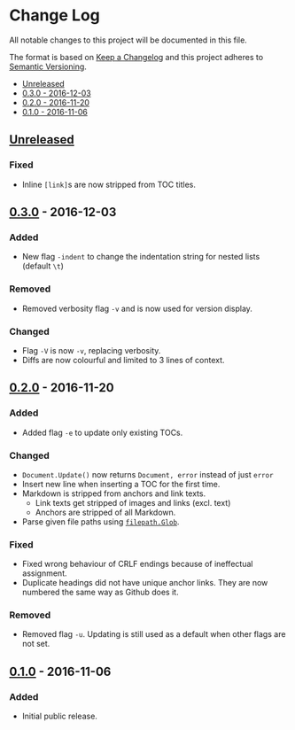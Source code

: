 Change Log
==========

All notable changes to this project will be documented in this file.

The format is based on [Keep a Changelog](http://keepachangelog.com/) and this
project adheres to [Semantic Versioning](http://semver.org/).

- [Unreleased](#unreleased)
- [0.3.0 - 2016-12-03](#030---2016-12-03)
- [0.2.0 - 2016-11-20](#020---2016-11-20)
- [0.1.0 - 2016-11-06](#010---2016-11-06)

<!--
Added      new features.
Changed    changes in existing functionality.
Deprecated once-stable features removed in upcoming releases.
Removed    deprecated features removed in this release.
Fixed      any bug fixes.
Security   invite users to upgrade in case of vulnerabilities.
-->

[Unreleased]
------------

### Fixed
- Inline `[link]`s are now stripped from TOC titles.


[0.3.0] - 2016-12-03
--------------------

### Added
- New flag `-indent` to change the indentation string for nested lists (default `\t`)

### Removed
- Removed verbosity flag `-v` and is now used for version display.

### Changed
- Flag `-V` is now `-v`, replacing verbosity.
- Diffs are now colourful and limited to 3 lines of context.


[0.2.0] - 2016-11-20
--------------------

### Added
- Added flag `-e` to update only existing TOCs.

### Changed
- `Document.Update()` now returns `Document, error` instead of just `error`
- Insert new line when inserting a TOC for the first time.
- Markdown is stripped from anchors and link texts.
    - Link texts get stripped of images and links (excl. text)
    - Anchors are stripped of all Markdown.
- Parse given file paths using [`filepath.Glob`](https://golang.org/pkg/path/filepath/#Glob).

### Fixed
- Fixed wrong behaviour of CRLF endings because of ineffectual assignment.
- Duplicate headings did not have unique anchor links. They are now numbered
  the same way as Github does it.

### Removed
- Removed flag `-u`. Updating is still used as a default when other flags are
  not set.


[0.1.0] - 2016-11-06
--------------------

### Added
- Initial public release.

[Unreleased]: https://github.com/nochso/tocenize/compare/0.3.0...HEAD
[0.3.0]: https://github.com/nochso/tocenize/compare/0.2.0...0.3.0
[0.2.0]: https://github.com/nochso/tocenize/compare/0.1.0...0.2.0
[0.1.0]: https://github.com/nochso/tocenize/compare/37dbbf6741f917c976cc77cfc84be81ea5d86e7d...0.1.0